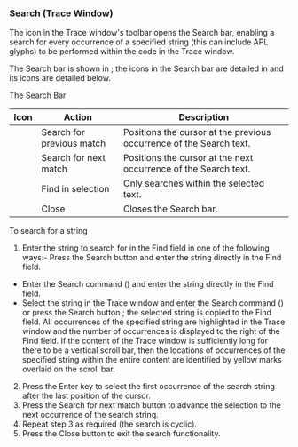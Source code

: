 



### Search (Trace Window)


The  icon in the Trace window's toolbar opens the Search bar, enabling a search for every occurrence of a specified string (this can include APL glyphs) to be performed within the code in the Trace window.


The Search bar is shown in [](#tracewin_searchbar); the icons in the Search bar are detailed in [](#tracewin_searchbar_icons)and its icons are detailed below.




The Search Bar





| Icon | Action | Description |
| --- | --- | --- |
|  | Search for previous match | Positions the cursor at the previous occurrence of the Search text. |
|  | Search for next match | Positions the cursor at the next occurrence of the Search text. |
|  | Find in selection | Only searches within the selected text. |
|  | Close | Closes the Search bar. |


To search for a string

1. Enter the string to search for in the Find field in one of the following ways:- Press the Search button  and enter the string directly in the Find field.
- Enter the Search command (<SC>) and enter the string directly in the Find field.
- Select the string in the Trace window and enter the Search command (<SC>) or press the Search button ; the selected string is copied to the Find field.
All occurrences of the specified string are highlighted in the Trace window and the number of occurrences is displayed to the right of the Find field. If the content of the Trace window is sufficiently long for there to be a vertical scroll bar, then the locations of occurrences of the specified string within the entire content are identified by yellow marks overlaid on the scroll bar.

2. Press the Enter key to select the first occurrence of the search string after the last position of the cursor.
3. Press the Search for next match button  to advance the selection to the next occurrence of the search string.
4. Repeat step 3 as required (the search is cyclic).
5. Press the Close button  to exit the search functionality.





